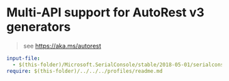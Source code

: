 # Multi-API support for AutoRest v3 generators

> see https://aka.ms/autorest

``` yaml
input-file:
  - $(this-folder)/Microsoft.SerialConsole/stable/2018-05-01/serialconsole.json
require: $(this-folder)/../../../profiles/readme.md
```
